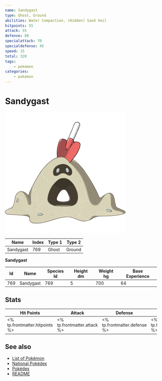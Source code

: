 ```yaml
---
name: Sandygast
type: Ghost, Ground
abilities: Water Compaction, (Hidden) Sand Veil
hitpoints: 55
attack: 55
defense: 80
specialattack: 70
specialdefense: 45
speed: 15
total: 320
tags:
    - pokemon
categories:
    - pokemon
---
```


# Sandygast


![Sandygast](images/769.png)

| **Name** | **Index** | **Type 1** | **Type 2** |
|----|----|----|----|
| Sandygast | 769 | Ghost | Ground  |

**Sandygast** 




| **Id** | **Name** | **Species Id** | **Height dm** | **Weight hg** | **Base Experience** |
|--------|----------|----------------|------------|------------|---------------------|
| 769 | Sandygast | 769 | 5 | 700 | 64 |



## Stats

| **Hit Points** | **Attack** | **Defense** | **Special Attack** | **Special Defense** | **Speed** | **Total** |
|----------------|------------|-------------|--------------------|---------------------|-----------|-----------|
| <% tp.frontmatter.hitpoints %> | <% tp.frontmatter.attack %> | <% tp.frontmatter.defense %> | <% tp.frontmatter.specialattack %> | <% tp.frontmatter.specialdefense %> | <% tp.frontmatter.speed %> | <% tp.frontmatter.total %> |

## See also

- [List of Pokémon](../pokemon.md)
- [National Pokédex](../national_pokedex.md)
- [Pokédex](../pokedex.md)
- [README](../README.md)
